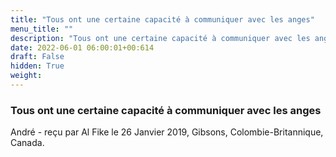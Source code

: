 ```yaml
---
title: "Tous ont une certaine capacité à communiquer avec les anges"
menu_title: ""
description: "Tous ont une certaine capacité à communiquer avec les anges"
date: 2022-06-01 06:00:01+00:614
draft: False
hidden: True
weight:
---
```

### Tous ont une certaine capacité à communiquer avec les anges

André - reçu par Al Fike le 26 Janvier 2019, Gibsons, Colombie-Britannique, Canada.



